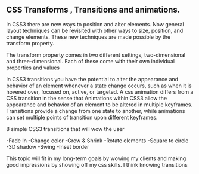 ## CSS Transforms , Transitions and animations.

In CSS3 there are  new ways to position and alter elements. Now general layout techniques can be revisited with other ways to size, position, and change elements. These new techniques are made possible by the transform property.

The transform property comes in two different settings, two-dimensional and three-dimensional. Each of these come with their own individual properties and values

  In CSS3 transitions you have the potential to alter the appearance and behavior of an element whenever a state change occurs, such as when it is hovered over, focused on, active, or targeted. A css animation differs from a CSS transition in the sense that Animations within CSS3 allow the appearance and behavior of an element to be altered in multiple keyframes. Transitions provide a change from one state to another, while animations can set multiple points of transition upon different keyframes.


8 simple CSS3 transitions that will wow the user<br>

-Fade In
-Change color
-Grow & Shrink
-Rotate elements
-Square to circle
-3D shadow
-Swing
-Inset border

This topic will fit in my long-term goals by wowing my clients and making good impressions by showing off my css skills. I think knowing transitions

